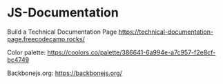 # JS-Documentation
Build a Technical Documentation Page
https://technical-documentation-page.freecodecamp.rocks/

Color palette: https://coolors.co/palette/386641-6a994e-a7c957-f2e8cf-bc4749

Backbonejs.org: https://backbonejs.org/